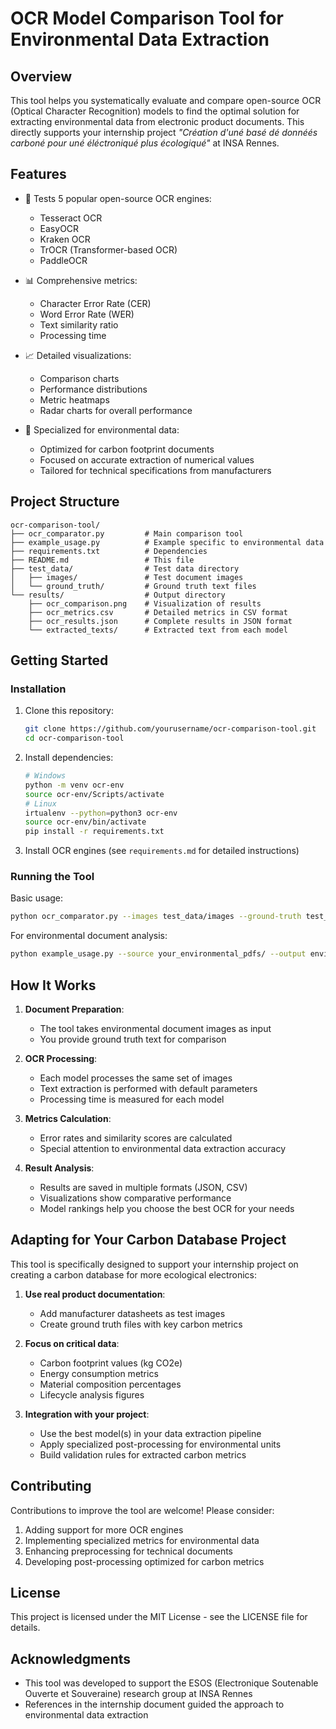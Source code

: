 # OCR Model Comparison Tool for Environmental Data Extraction

## Overview

This tool helps you systematically evaluate and compare open-source OCR (Optical Character Recognition) models to find the optimal solution for extracting environmental data from electronic product documents. This directly supports your internship project *"Création d'uné basé dé donnéés carboné pour uné éléctroniqué plus écologiqué"* at INSA Rennes.

## Features

- 🔎 Tests 5 popular open-source OCR engines:
  - Tesseract OCR
  - EasyOCR
  - Kraken OCR
  - TrOCR (Transformer-based OCR)
  - PaddleOCR

- 📊 Comprehensive metrics:
  - Character Error Rate (CER)
  - Word Error Rate (WER)
  - Text similarity ratio
  - Processing time

- 📈 Detailed visualizations:
  - Comparison charts
  - Performance distributions
  - Metric heatmaps
  - Radar charts for overall performance

- 🧪 Specialized for environmental data:
  - Optimized for carbon footprint documents
  - Focused on accurate extraction of numerical values
  - Tailored for technical specifications from manufacturers

## Project Structure

```
ocr-comparison-tool/
├── ocr_comparator.py         # Main comparison tool
├── example_usage.py          # Example specific to environmental data
├── requirements.txt          # Dependencies
├── README.md                 # This file
├── test_data/                # Test data directory
│   ├── images/               # Test document images
│   └── ground_truth/         # Ground truth text files
└── results/                  # Output directory
    ├── ocr_comparison.png    # Visualization of results
    ├── ocr_metrics.csv       # Detailed metrics in CSV format
    ├── ocr_results.json      # Complete results in JSON format
    └── extracted_texts/      # Extracted text from each model
```

## Getting Started

### Installation

1. Clone this repository:
   ```bash
   git clone https://github.com/yourusername/ocr-comparison-tool.git
   cd ocr-comparison-tool
   ```

2. Install dependencies:
   ```bash
   # Windows
   python -m venv ocr-env
   source ocr-env/Scripts/activate
   # Linux
   irtualenv --python=python3 ocr-env
   source ocr-env/bin/activate
   pip install -r requirements.txt
   ```

3. Install OCR engines (see `requirements.md` for detailed instructions)

### Running the Tool

Basic usage:
```bash
python ocr_comparator.py --images test_data/images --ground-truth test_data/ground_truth --output results
```

For environmental document analysis:
```bash
python example_usage.py --source your_environmental_pdfs/ --output environmental_results
```

## How It Works

1. **Document Preparation**: 
   - The tool takes environmental document images as input
   - You provide ground truth text for comparison

2. **OCR Processing**:
   - Each model processes the same set of images
   - Text extraction is performed with default parameters
   - Processing time is measured for each model

3. **Metrics Calculation**:
   - Error rates and similarity scores are calculated
   - Special attention to environmental data extraction accuracy

4. **Result Analysis**:
   - Results are saved in multiple formats (JSON, CSV)
   - Visualizations show comparative performance
   - Model rankings help you choose the best OCR for your needs

## Adapting for Your Carbon Database Project

This tool is specifically designed to support your internship project on creating a carbon database for more ecological electronics:

1. **Use real product documentation**:
   - Add manufacturer datasheets as test images
   - Create ground truth files with key carbon metrics

2. **Focus on critical data**:
   - Carbon footprint values (kg CO2e)
   - Energy consumption metrics
   - Material composition percentages
   - Lifecycle analysis figures

3. **Integration with your project**:
   - Use the best model(s) in your data extraction pipeline
   - Apply specialized post-processing for environmental units
   - Build validation rules for extracted carbon metrics

## Contributing

Contributions to improve the tool are welcome! Please consider:

1. Adding support for more OCR engines
2. Implementing specialized metrics for environmental data
3. Enhancing preprocessing for technical documents
4. Developing post-processing optimized for carbon metrics

## License

This project is licensed under the MIT License - see the LICENSE file for details.

## Acknowledgments

- This tool was developed to support the ESOS (Electronique Soutenable Ouverte et Souveraine) research group at INSA Rennes
- References in the internship document guided the approach to environmental data extraction